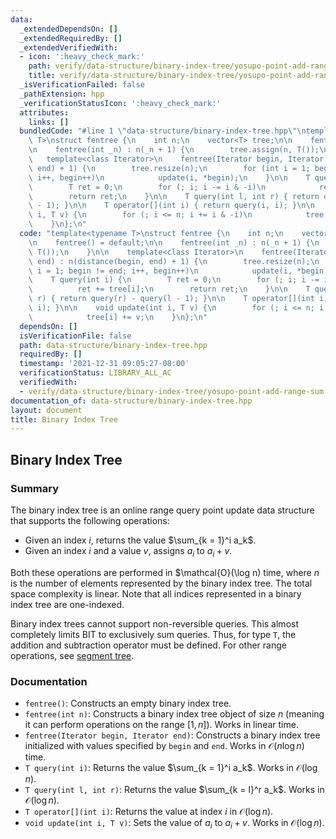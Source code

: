 ```yaml
---
data:
  _extendedDependsOn: []
  _extendedRequiredBy: []
  _extendedVerifiedWith:
  - icon: ':heavy_check_mark:'
    path: verify/data-structure/binary-index-tree/yosupo-point-add-range-sum.test.cpp
    title: verify/data-structure/binary-index-tree/yosupo-point-add-range-sum.test.cpp
  _isVerificationFailed: false
  _pathExtension: hpp
  _verificationStatusIcon: ':heavy_check_mark:'
  attributes:
    links: []
  bundledCode: "#line 1 \"data-structure/binary-index-tree.hpp\"\ntemplate<typename\
    \ T>\nstruct fentree {\n    int n;\n    vector<T> tree;\n\n    fentree() = default;\n\
    \n    fentree(int _n) : n(_n + 1) {\n        tree.assign(n, T());\n    }\n\n \
    \   template<class Iterator>\n    fentree(Iterator begin, Iterator end) : n(distance(begin,\
    \ end) + 1) {\n        tree.resize(n);\n        for (int i = 1; begin != end;\
    \ i++, begin++)\n            update(i, *begin);\n    }\n\n    T query(int i) {\n\
    \        T ret = 0;\n        for (; i; i -= i & -i)\n            ret += tree[i];\n\
    \        return ret;\n    }\n\n    T query(int l, int r) { return query(r) - query(l\
    \ - 1); }\n\n    T operator[](int i) { return query(i, i); }\n\n    void update(int\
    \ i, T v) {\n        for (; i <= n; i += i & -i)\n            tree[i] += v;\n\
    \    }\n};\n"
  code: "template<typename T>\nstruct fentree {\n    int n;\n    vector<T> tree;\n\
    \n    fentree() = default;\n\n    fentree(int _n) : n(_n + 1) {\n        tree.assign(n,\
    \ T());\n    }\n\n    template<class Iterator>\n    fentree(Iterator begin, Iterator\
    \ end) : n(distance(begin, end) + 1) {\n        tree.resize(n);\n        for (int\
    \ i = 1; begin != end; i++, begin++)\n            update(i, *begin);\n    }\n\n\
    \    T query(int i) {\n        T ret = 0;\n        for (; i; i -= i & -i)\n  \
    \          ret += tree[i];\n        return ret;\n    }\n\n    T query(int l, int\
    \ r) { return query(r) - query(l - 1); }\n\n    T operator[](int i) { return query(i,\
    \ i); }\n\n    void update(int i, T v) {\n        for (; i <= n; i += i & -i)\n\
    \            tree[i] += v;\n    }\n};\n"
  dependsOn: []
  isVerificationFile: false
  path: data-structure/binary-index-tree.hpp
  requiredBy: []
  timestamp: '2021-12-31 09:05:27-08:00'
  verificationStatus: LIBRARY_ALL_AC
  verifiedWith:
  - verify/data-structure/binary-index-tree/yosupo-point-add-range-sum.test.cpp
documentation_of: data-structure/binary-index-tree.hpp
layout: document
title: Binary Index Tree
---
```


## Binary Index Tree

### Summary

The binary index tree is an online range query point update data structure that supports the following operations:
- Given an index $i$, returns the value $\sum_{k = 1}^i a_k$.
- Given an index $i$ and a value $v$, assigns $a_i$ to $a_i + v$.

Both these operations are performed in $\mathcal{O}(\log n) time, where $n$ is the number of elements represented by the binary index tree. The total space complexity is linear. Note that all indices represented in a binary index tree are one-indexed.

Binary index trees cannot support non-reversible queries. This almost completely limits BIT to exclusively sum queries. Thus, for type `T`, the addition and subtraction operator must be defined. For other range operations, see [segment tree](https://dutinmeow.github.io/library/data-structure/segment-tree.hpp).



### Documentation

- `fentree()`: Constructs an empty binary index tree.
- `fentree(int n)`: Constructs a binary index tree object of size $n$ (meaning it can perform operations on the range $[1, n]$). Works in linear time.
- `fentree(Iterator begin, Iterator end)`: Constructs a binary index tree initialized with values specified by $\texttt{begin}$ and $\texttt{end}$. Works in $\mathcal{O}(n \log n)$ time.
- `T query(int i)`: Returns the value $\sum_{k = 1}^i a_k$. Works in $\mathcal{O}(\log n)$.
- `T query(int l, int r)`: Returns the value $\sum_{k = l}^r a_k$. Works in $\mathcal{O}(\log n)$.
- `T operator[](int i)`: Returns the value at index $i$ in $\mathcal{O}(\log n)$. 
- `void update(int i, T v)`: Sets the value of $a_i$ to $a_i + v$. Works in $\mathcal{O}(\log n)$.
